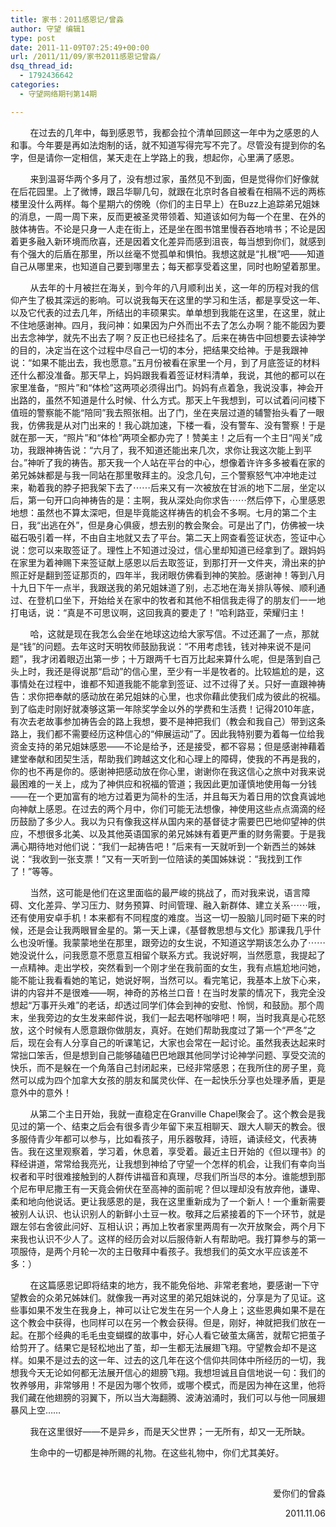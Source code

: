 ```yaml
---
title: 家书：2011感恩记/曾淼
author: 守望 编辑1
type: post
date: 2011-11-09T07:25:49+00:00
url: /2011/11/09/家书2011感恩记曾淼/
dsq_thread_id:
  - 1792436642
categories:
  - 守望网络期刊第14期

---
```

        在过去的几年中，每到感恩节，我都会拉个清单回顾这一年中为之感恩的人和事。今年要是再如法炮制的话，就不知道写得完写不完了。尽管没有提到你的名字，但是请你一定相信，某天走在上学路上的我，想起你，心里满了感恩。<!--more-->

        来到温哥华两个多月了，没有想过家，虽然见不到面，但是觉得你们好像就在后花园里。上了微博，跟吕华聊几句，就跟在北京时各自被看在相隔不远的两栋楼里没什么两样。每个星期六的傍晚（你们的主日早上）在Buzz上追踪弟兄姐妹的消息，一周一周下来，反而更被圣灵带领着、知道该如何为每一个在里、在外的肢体祷告。不论是只身一人走在街上，还是坐在图书馆里慢吞吞地啃书；不论是因着更多融入新环境而欣喜，还是因着文化差异而感到沮丧，每当想到你们，就感到有个强大的后盾在那里，所以丝毫不觉孤单和惧怕。我想这就是“扎根”吧——知道自己从哪里来，也知道自己要到哪里去；每天都享受着这里，同时也盼望着那里。

        从去年的十月被拦在海关，到今年的八月顺利出关，这一年的历程对我的信仰产生了极其深远的影响。可以说我每天在这里的学习和生活，都是享受这一年、以及它代表的过去几年，所结出的丰硕果实。单单想到我能在这里，在这里，就止不住地感谢神。四月，我问神：如果因为户外而出不去了怎么办啊？能不能因为要出去念神学，就先不出去了啊？反正也已经挂名了。后来在祷告中回想要去读神学的目的，决定当在这个过程中尽自己一切的本分，把结果交给神。于是我跟神说：“如果不能出去，我也愿意。”五月份被看在家里一个月，到了月底签证的材料还什么都没准备。那天早上，妈妈跟我看着签证材料清单，我说，其他的都可以在家里准备，“照片”和“体检”这两项必须得出门。妈妈有点着急，我说没事，神会开出路的，虽然不知道是什么时候、什么方式。那天上午我想到，可以试着问问楼下值班的警察能不能“陪同”我去照张相。出了门，坐在夹层过道的辅警抬头看了一眼我，仿佛我是从对门出来的！我心跳加速，下楼一看，没有警车、没有警察！于是就在那一天，“照片”和“体检”两项全都办完了！赞美主！之后有一个主日“闯关”成功，我跟神祷告说：“六月了，我不知道还能出来几次，求你让我这次能上到平台。”神听了我的祷告。那天我一个人站在平台的中心，想像着许许多多被看在家的弟兄姊妹都是与我一同站在那里敬拜主的。没念几句，三个警察怒气冲冲地走过来，勒着我的脖子把我架下去了⋯⋯后来又有一次被放在甘派的地下二层，坐定以后，第一句开口向神祷告的是：主啊，我从深处向你求告⋯⋯然后停下，心里感恩地想：虽然也不算太深吧，但是毕竟能这样祷告的机会不多啊。七月的第二个主日，我“出逃在外”，但是身心俱疲，想去别的教会聚会。可是出了门，仿佛被一块磁石吸引着一样，不由自主地就又去了平台。第二天上网查看签证状态，签证中心说：您可以来取签证了。理性上不知道过没过，信心里却知道已经拿到了。跟妈妈在家里为着神赐下来签证献上感恩以后去取签证，到那打开一文件夹，滑出来的护照正好是翻到签证那页的，四年半，我闭眼仿佛看到神的笑脸。感谢神！等到八月十九日下午一点半，我跟送我的弟兄姐妹道了别，忐忑地在海关排队等候、顺利通过、在登机口坐下，开始给关在家中的牧者和其他不相信我走得了的朋友们一一地打电话，说：“真是不可思议啊，这回我真的要走了！”哈利路亚，荣耀归主！

        哈，这就是现在我怎么会坐在地球这边给大家写信。不过还漏了一点，那就是“钱”的问题。去年这时天明牧师鼓励我说：“不用考虑钱，钱对神来说不是问题”，我才闭着眼迈出第一步；十万跟两千七百万比起来算什么呢，但是落到自己头上时，我还是得说那“启动”的信心里，至少有一半是牧者的。比较尴尬的是，这事情处在过程中，谁都不知道我能不能拿到签证、过不过得了关。只好一直跟神祷告：求你把奉献的感动放在弟兄姐妹的心里，也求你藉此使我们成为彼此的祝福。到了临走时刚好就凑够这第一年除奖学金以外的学费和生活费！记得2010年底，有次去老故事参加祷告会的路上我想，要不是神把我们（教会和我自己）带到这条路上，我们都不需要经历这种信心的“伸展运动”了。因此我特别要为着每一位给我资金支持的弟兄姐妹感恩——不论是给予，还是接受，都不容易；但是感谢神藉着建堂奉献和团契生活，帮助我们跨越这文化和心理上的障碍，使我的不再是我的，你的也不再是你的。感谢神把感动放在你心里，谢谢你在我这信心之旅中对我来说最困难的一关上，成为了神供应和祝福的管道；我因此更加谨慎地使用每一分钱——在一个更加富有的地方过着更为简朴的生活，并且每天为着日用的饮食真诚地向神献上感恩。在过去的两个月中，你们可能无法想像，神使用这些点点滴滴的经历鼓励了多少人。我以为只有像我这样从国内来的基督徒才需要巴巴地仰望神的供应，不想很多北美、以及其他英语国家的弟兄姊妹有着更严重的财务需要。于是我满心期待地对他们说：“我们一起祷告吧！”后来有一天就听到一个新西兰的姊妹说：“我收到一张支票！”又有一天听到一位陪读的美国姊妹说：“我找到工作了！”等等。

        当然，这可能是他们在这里面临的最严峻的挑战了，而对我来说，语言障碍、文化差异、学习压力、财务预算、时间管理、融入新群体、建立关系⋯⋯哦，还有使用安卓手机！本来都有不同程度的难度。当这一切一股脑儿同时砸下来的时候，还是会让我两眼冒金星的。第一天上课，《基督教思想与文化》那课我几乎什么也没听懂。我蒙蒙地坐在那里，跟旁边的女生说，不知道这学期该怎么办了⋯⋯她没说什么，问我愿意不愿意互相留个联系方式。我说好啊，当然愿意，我提起了一点精神。走出学校，突然看到一个刚才坐在我前面的女生，我有点尴尬地问她，能不能让我看看她的笔记，她说好啊，当然可以。看完笔记，我基本上放下心来，讲的内容并不是很难——啊，神奇的苏格兰口音！在当时发蒙的情况下，我完全没想起“万事开头难”的老话，却透过同学们体会到神的安慰、怜悯，和鼓励。那个周末，坐我旁边的女生发来邮件说，我们一起去喝杯咖啡吧！啊，当时我真是心花怒放，这个时候有人愿意跟你做朋友，真好。在她们帮助我度过了第一个“严冬”之后，现在会有人分享自己的听课笔记，大家也会常在一起讨论。虽然我表达起来时常拙口笨舌，但是想到自己能够磕磕巴巴地跟其他同学讨论神学问题、享受交流的快乐，而不是躲在一个角落自己封闭起来，已经非常感恩；在我所住的房子里，竟然可以成为四个加拿大女孩的朋友和属灵伙伴、在一起快乐分享也处理矛盾，更是意外中的意外！

        从第二个主日开始，我就一直稳定在Granville Chapel聚会了。这个教会是我见过的第一个、结束之后会有很多青少年留下来互相聊天、跟大人聊天的教会。很多服侍青少年都可以参与，比如看孩子，用乐器敬拜，诗班，诵读经文，代表祷告。我在这里观察着，学习着，休息着，享受着。最近主日开始的《但以理书》的释经讲道，常常给我亮光，让我想到神给了守望一个怎样的机会，让我们有幸向当权者和平时很难接触到的人群传讲福音和真理，尽我们所当尽的本分。谁能想到那个尼布甲尼撒王有一天竟会俯伏在至高神的面前呢？但以理却没有放弃他，谦卑、柔和地向他说话。更让我感恩的是，我在这里重新成为了一个新人！一个重新需要被别人认识、也认识别人的新鲜小土豆一枚。敬拜之后紧接着的下一个环节，就是跟左邻右舍彼此问好、互相认识；再加上牧者家里两周有一次开放聚会，两个月下来我也认识不少人了。这样的经历会对以后服侍新人有帮助吧。我打算参与的第一项服侍，是两个月轮一次的主日敬拜中看孩子。我想我们的英文水平应该差不多：）

        在这篇感恩记即将结束的地方，我不能免俗地、非常老套地，要感谢一下守望教会的众弟兄姊妹们。就像我一再对这里的弟兄姐妹说的，分享是为了见证。这些事如果不发生在我身上，神可以让它发生在另一个人身上；这些恩典如果不是在这个教会中获得，也同样可以在另一个教会获得。但是，刚好，神就把我们放在一起。在那个经典的毛毛虫变蝴蝶的故事中，好心人看它破茧太痛苦，就帮它把茧子给剪开了。结果它是轻松地出了茧，却一生都无法展翅飞翔。守望教会却不是这样。如果不是过去的这一年、过去的这几年在这个信仰共同体中所经历的一切，我想我今天无论如何都无法展开信心的翅膀飞翔。我想坦诚且自信地说一句：我们的牧养够用，非常够用！不是因为哪个牧师，或哪个模式，而是因为神在这里，他将我们藏在他翅膀的羽翼下，所以当大海翻腾、波涛汹涌时，我们可以与他一同展翅暴风上空……

        我在这里很好——不是异乡，而是天父世界；一无所有，却又一无所缺。

        生命中的一切都是神所赐的礼物。在这些礼物中，你们尤其美好。

&nbsp;

<p align="right">
  爱你们的曾淼
</p>

<p align="right">
  2011.11.06
</p>

&nbsp;